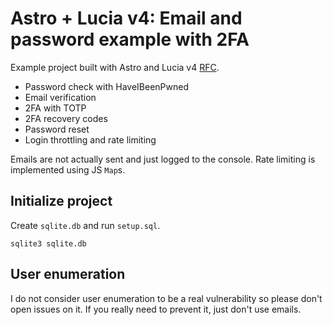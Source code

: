 # Astro + Lucia v4: Email and password example with 2FA

Example project built with Astro and Lucia v4 [RFC](https://github.com/lucia-auth/lucia/issues/1639).

- Password check with HaveIBeenPwned
- Email verification
- 2FA with TOTP
- 2FA recovery codes
- Password reset
- Login throttling and rate limiting

Emails are not actually sent and just logged to the console. Rate limiting is implemented using JS `Map`s.

## Initialize project

Create `sqlite.db` and run `setup.sql`.

```
sqlite3 sqlite.db
```

## User enumeration

I do not consider user enumeration to be a real vulnerability so please don't open issues on it. If you really need to prevent it, just don't use emails.

